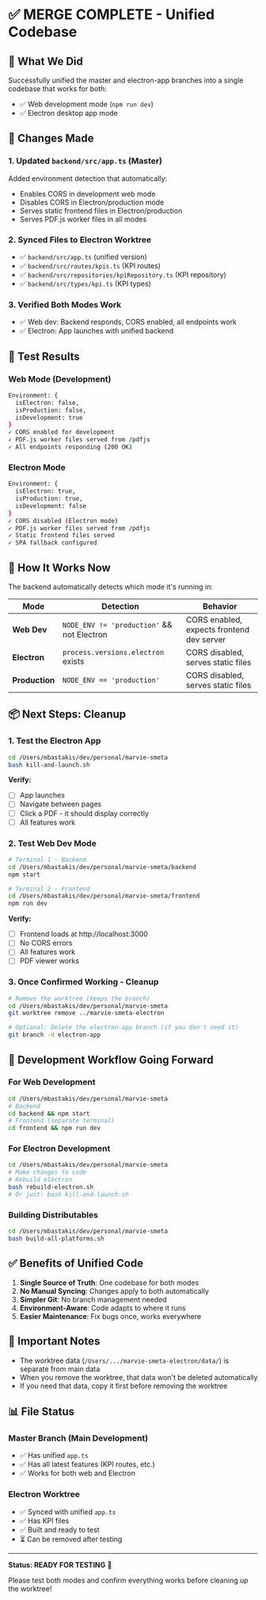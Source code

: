 # ✅ MERGE COMPLETE - Unified Codebase

## 🎉 What We Did

Successfully unified the master and electron-app branches into a single codebase that works for both:
- ✅ Web development mode (`npm run dev`)
- ✅ Electron desktop app mode

## 📝 Changes Made

### 1. Updated `backend/src/app.ts` (Master)
Added environment detection that automatically:
- Enables CORS in development web mode
- Disables CORS in Electron/production mode
- Serves static frontend files in Electron/production
- Serves PDF.js worker files in all modes

### 2. Synced Files to Electron Worktree
- ✅ `backend/src/app.ts` (unified version)
- ✅ `backend/src/routes/kpis.ts` (KPI routes)
- ✅ `backend/src/repositories/kpiRepository.ts` (KPI repository)
- ✅ `backend/src/types/kpi.ts` (KPI types)

### 3. Verified Both Modes Work
- ✅ Web dev: Backend responds, CORS enabled, all endpoints work
- ✅ Electron: App launches with unified backend

## 🧪 Test Results

### Web Mode (Development)
```bash
Environment: {
  isElectron: false,
  isProduction: false,
  isDevelopment: true
}
✓ CORS enabled for development
✓ PDF.js worker files served from /pdfjs
✓ All endpoints responding (200 OK)
```

### Electron Mode
```bash
Environment: {
  isElectron: true,
  isProduction: true,
  isDevelopment: false
}
✓ CORS disabled (Electron mode)
✓ PDF.js worker files served from /pdfjs
✓ Static frontend files served
✓ SPA fallback configured
```

## 🎯 How It Works Now

The backend automatically detects which mode it's running in:

| Mode | Detection | Behavior |
|------|-----------|----------|
| **Web Dev** | `NODE_ENV != 'production'` && not Electron | CORS enabled, expects frontend dev server |
| **Electron** | `process.versions.electron` exists | CORS disabled, serves static files |
| **Production** | `NODE_ENV == 'production'` | CORS disabled, serves static files |

## 📦 Next Steps: Cleanup

### 1. Test the Electron App
```bash
cd /Users/mbastakis/dev/personal/marvie-smeta
bash kill-and-launch.sh
```

**Verify:**
- [ ] App launches
- [ ] Navigate between pages
- [ ] Click a PDF - it should display correctly
- [ ] All features work

### 2. Test Web Dev Mode
```bash
# Terminal 1 - Backend
cd /Users/mbastakis/dev/personal/marvie-smeta/backend
npm start

# Terminal 2 - Frontend
cd /Users/mbastakis/dev/personal/marvie-smeta/frontend
npm run dev
```

**Verify:**
- [ ] Frontend loads at http://localhost:3000
- [ ] No CORS errors
- [ ] All features work
- [ ] PDF viewer works

### 3. Once Confirmed Working - Cleanup

```bash
# Remove the worktree (keeps the branch)
cd /Users/mbastakis/dev/personal/marvie-smeta
git worktree remove ../marvie-smeta-electron

# Optional: Delete the electron-app branch (if you don't need it)
git branch -d electron-app
```

## 🔧 Development Workflow Going Forward

### For Web Development
```bash
cd /Users/mbastakis/dev/personal/marvie-smeta
# Backend
cd backend && npm start
# Frontend (separate terminal)
cd frontend && npm run dev
```

### For Electron Development
```bash
cd /Users/mbastakis/dev/personal/marvie-smeta
# Make changes to code
# Rebuild electron
bash rebuild-electron.sh
# Or just: bash kill-and-launch.sh
```

### Building Distributables
```bash
cd /Users/mbastakis/dev/personal/marvie-smeta
bash build-all-platforms.sh
```

## ✅ Benefits of Unified Code

1. **Single Source of Truth**: One codebase for both modes
2. **No Manual Syncing**: Changes apply to both automatically
3. **Simpler Git**: No branch management needed
4. **Environment-Aware**: Code adapts to where it runs
5. **Easier Maintenance**: Fix bugs once, works everywhere

## 🚨 Important Notes

- The worktree data (`/Users/.../marvie-smeta-electron/data/`) is separate from main data
- When you remove the worktree, that data won't be deleted automatically
- If you need that data, copy it first before removing the worktree

## 📊 File Status

### Master Branch (Main Development)
- ✅ Has unified `app.ts`
- ✅ Has all latest features (KPI routes, etc.)
- ✅ Works for both web and Electron

### Electron Worktree
- ✅ Synced with unified `app.ts`
- ✅ Has KPI files
- ✅ Built and ready to test
- ⏳ Can be removed after testing

---

**Status: READY FOR TESTING** 🎯

Please test both modes and confirm everything works before cleaning up the worktree!

